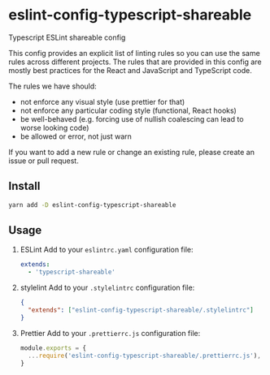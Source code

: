 # eslint-config-typescript-shareable

Typescript ESLint shareable config

This config provides an explicit list of linting rules so you can use the same rules across different projects.
The rules that are provided in this config are mostly best practices for the React and JavaScript and TypeScript code.

The rules we have should:

- not enforce any visual style (use prettier for that)
- not enforce any particular coding style (functional, React hooks)
- be well-behaved (e.g. forcing use of nullish coalescing can lead to worse looking code)
- be allowed or error, not just warn

If you want to add a new rule or change an existing rule, please create an issue or pull request.

## Install

```bash
yarn add -D eslint-config-typescript-shareable
```

## Usage

1. ESLint
   Add to your `eslintrc.yaml` configuration file:

   ```yml
   extends:
     - 'typescript-shareable'
   ```

2. stylelint
   Add to your `.stylelintrc` configuration file:

   ```json
   {
     "extends": ["eslint-config-typescript-shareable/.stylelintrc"]
   }
   ```

3. Prettier
   Add to your `.prettierrc.js` configuration file:

   ```js
   module.exports = {
     ...require('eslint-config-typescript-shareable/.prettierrc.js'),
   }
   ```
